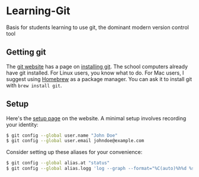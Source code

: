 # Learning-Git
Basis for students learning to use git, the dominant modern version control tool

## Getting git
The [git website](https://git-scm.com/) has a page on [installing git](https://git-scm.com/book/en/v2/Getting-Started-Installing-Git). The school computers already have git installed. For Linux users, you know what to do. For Mac users, I suggest using [Homebrew](https://brew.sh/) as a package manager. You can ask it to install git with `brew install git`.

## Setup
Here's the [setup page](https://git-scm.com/book/en/v2/Getting-Started-First-Time-Git-Setup) on the website. A minimal setup involves recording your identity:
```bash
$ git config --global user.name "John Doe"
$ git config --global user.email johndoe@example.com
```

Consider setting up these aliases for your convenience:
```bash
$ git config --global alias.at "status"
$ git config --global alias.logg 'log --graph --format="%C(auto)%h%d %s %Cgreen@%Creset{%ar}"'
```
